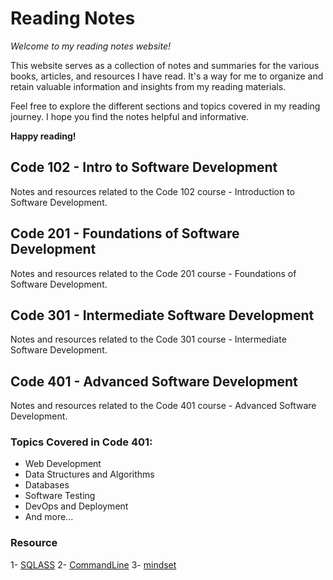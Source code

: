 # Reading Notes

*Welcome to my reading notes website!*

This website serves as a collection of notes and summaries for the various books, articles, and resources I have read. It's a way for me to organize and retain valuable information and insights from my reading materials.

Feel free to explore the different sections and topics covered in my reading journey. I hope you find the notes helpful and informative.

**Happy reading!**

## Code 102 - Intro to Software Development

Notes and resources related to the Code 102 course - Introduction to Software Development.

## Code 201 - Foundations of Software Development

Notes and resources related to the Code 201 course - Foundations of Software Development.

## Code 301 - Intermediate Software Development

Notes and resources related to the Code 301 course - Intermediate Software Development.

## Code 401 - Advanced Software Development

Notes and resources related to the Code 401 course - Advanced Software Development.

### Topics Covered in Code 401:

- Web Development
- Data Structures and Algorithms
- Databases
- Software Testing
- DevOps and Deployment
- And more...


### Resource 
1- [SQLASS](./SQL.md)
2- [CommandLine](./The%20Command%20Line.md)
3- [mindset](./Prep%20Your%20Mindset.md)